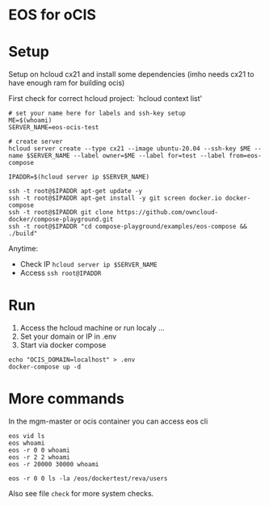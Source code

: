 # EOS for oCIS

# Setup

Setup on hcloud cx21 and install some dependencies (imho needs cx21 to have enough ram for building ocis)

First check for correct hcloud project: `hcloud context list'

```
# set your name here for labels and ssh-key setup
ME=$(whoami) 
SERVER_NAME=eos-ocis-test

# create server
hcloud server create --type cx21 --image ubuntu-20.04 --ssh-key $ME --name $SERVER_NAME --label owner=$ME --label for=test --label from=eos-compose

IPADDR=$(hcloud server ip $SERVER_NAME)

ssh -t root@$IPADDR apt-get update -y
ssh -t root@$IPADDR apt-get install -y git screen docker.io docker-compose
ssh -t root@$IPADDR git clone https://github.com/owncloud-docker/compose-playground.git
ssh -t root@$IPADDR "cd compose-playground/examples/eos-compose && ./build"
```

Anytime:
- Check IP `hcloud server ip $SERVER_NAME`
- Access `ssh root@IPADDR`

# Run

1. Access the hcloud machine or run localy ...
2. Set your domain or IP in .env 
3. Start via docker compose 

```
echo "OCIS_DOMAIN=localhost" > .env
docker-compose up -d
```

# More commands

In the mgm-master or ocis container you can access eos cli

```
eos vid ls
eos whoami
eos -r 0 0 whoami
eos -r 2 2 whoami
eos -r 20000 30000 whoami

eos -r 0 0 ls -la /eos/dockertest/reva/users
```

Also see file `check` for more system checks.

